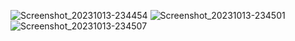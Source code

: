 ![Screenshot_20231013-234454](https://github.com/saem10/Flutter_project/assets/113634540/09c461c4-8223-4ff2-897d-43100c29a51d)
![Screenshot_20231013-234501](https://github.com/saem10/Flutter_project/assets/113634540/bac74b07-5885-4737-90ad-e0efa14a4db5)
![Screenshot_20231013-234507](https://github.com/saem10/Flutter_project/assets/113634540/abbc81a1-50a4-4477-a983-d142b618d1ef)
